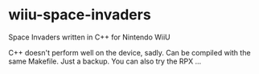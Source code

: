 # wiiu-space-invaders

Space Invaders written in C++ for Nintendo WiiU

C++ doesn't perform well on the device, sadly.
Can be compiled with the same Makefile.
Just a backup. You can also try the RPX ...